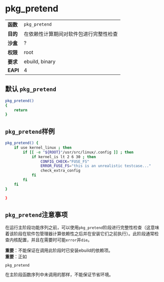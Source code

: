 # pkg_pretend

|          |                                        |
| :------- | :------------------------------------- |
| **函数** | `pkg_pretend`                          |
| **目的** | 在依赖性计算期间对软件包进行完整性检查 |
| **沙盒** | ?                                      |
| **权限** | root                                   |
| **要求** | ebuild, binary                         |
| **EAPI** | 4                                      |

## 默认 `pkg_pretend`

```bash
pkg_pretend()
{
	return
}

```

## `pkg_pretend`样例

```bash
pkg_pretend() {
	if use kernel_linux ; then
		if [[ -e "${ROOT}"/usr/src/linux/.config ]] ; then
			if kernel_is lt 2 6 30 ; then
				CONFIG_CHECK="FUSE_FS"
				ERROR_FUSE_FS="this is an unrealistic testcase..."
				check_extra_config
			fi
		fi
	fi
}

}
```

## `pkg_pretend`注意事项

在运行主阶段功能序列之前，可以使用`pkg_pretend`阶段进行完整性检查（这意味着该阶段在软件包管理器计算依赖性之后并在安装它们之前执行）。此阶段通常检查内核配置，并且在需要时可能`error`并`die`。

<div class="alert alert-important">
<b>重要</b>：不能保证在调用此阶段时已安装ebuild的依赖项。
</div>

<div class="alert alert-important">
<b>重要</b>：正如<code><pre>pkg_pretend</pre></code>在主阶段函数序列中未调用的那样，不能保证节省环境。
</div>

